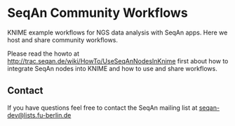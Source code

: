 SeqAn Community Workflows
=========================

KNIME example workflows for NGS data analysis with SeqAn apps. Here we host and share community workflows.

Please read the howto at http://trac.seqan.de/wiki/HowTo/UseSeqAnNodesInKnime first about how to integrate
SeqAn nodes into KNIME and how to use and share workflows.

Contact
-------

If you have questions feel free to contact the SeqAn mailing list at seqan-dev@lists.fu-berlin.de
